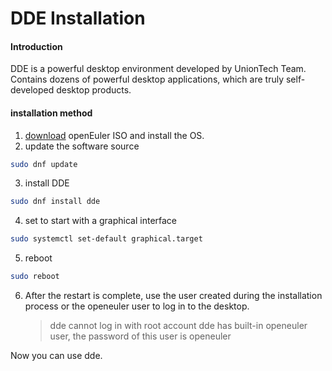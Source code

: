 # DDE Installation
#### Introduction

DDE is a powerful desktop environment developed by UnionTech Team. Contains dozens of powerful desktop applications, which are truly self-developed desktop products.

#### installation method

1. [download](https://openeuler.org/zh/download/) openEuler ISO and install the OS.
2. update the software source
```bash
sudo dnf update
```
3. install DDE
```bash
sudo dnf install dde
```
4. set to start with a graphical interface
```bash
sudo systemctl set-default graphical.target
```
5. reboot
```bash
sudo reboot
```
6. After the restart is complete, use the user created during the installation process or the openeuler user to log in to the desktop.

   > dde  cannot log in with root account
   > dde has built-in openeuler user, the password of this user is openeuler

Now you can use dde.

